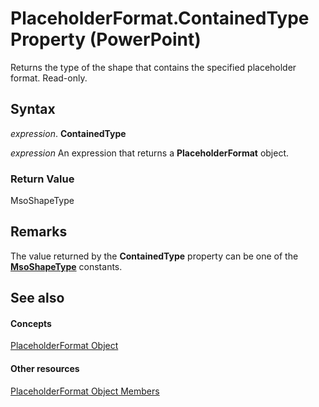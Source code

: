 
# PlaceholderFormat.ContainedType Property (PowerPoint)

Returns the type of the shape that contains the specified placeholder format. Read-only.


## Syntax

 _expression_. **ContainedType**

 _expression_ An expression that returns a **PlaceholderFormat** object.


### Return Value

MsoShapeType


## Remarks

The value returned by the  **ContainedType** property can be one of the **[MsoShapeType](http://msdn.microsoft.com/library/21ab1915-9885-5837-02db-65e60b91322b%28Office.15%29.aspx)** constants.


## See also


#### Concepts


[PlaceholderFormat Object](5e204d07-7ec0-b08c-497c-7f0174d28782.md)
#### Other resources


[PlaceholderFormat Object Members](a1f388a4-3bcb-d517-a76a-725b67738e60.md)
